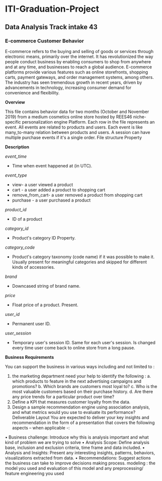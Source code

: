 # ITI-Graduation-Project
## Data Analysis Track intake 43 
### E-commerce Customer Behavior
E-commerce refers to the buying and selling of goods or services through electronic means, primarily over the internet. It has revolutionized the way people conduct business by enabling consumers to shop from anywhere and at any time, and businesses to reach a global audience. E-commerce platforms provide various features such as online storefronts, shopping carts, payment gateways, and order management systems, among others. The industry has seen tremendous growth in recent years, driven by advancements in technology, increasing consumer demand for convenience and flexibility.

**Overview**

This file contains behavior data for two months (October and November 2019) from a medium cosmetics online store hosted by REES46 niche-specific personalization engine Platform. Each row in the file represents an event. All events are related to products and users. Each event is like many_to-many relation between products and users. A session can have multiple purchase events if it's a single order.
File structure
Property

**Description**

*event_time* 

- Time when event happened at (in UTC).

*event_type*

- view- a user viewed a product
- cart - a user added a product to shopping cart
- remove_from_cart- a user removed a product from shopping cart
- purchase - a user purchased a product

*product_id*

- ID of a product

*category_id*

- Product's category ID
Property.

*category_code*

- Product's category taxonomy (code name) if it was possible to make it. Usually present for meaningful categories and skipped for different kinds of accessories.

*brand*

- Downcased string of brand name.

*price*

- Float price of a product. Present.

*user_id*

- Permanent user ID.

*user_session*

- Temporary user's session ID. Same for each user's session. Is changed every time user come back to online store from a long pause.

**Business Requirements**

You can support the business in various ways including and not limited to :
1. the marketing department need your help to identify the following :
a. which products to feature in the next advertising campaigns and promotions?
b. Which brands are customers most loyal to?
c. Who is the most valuable customers based on their purchase history.
d. Are there any price trends for a particular product over time?
2. Define a KPI that measures customer loyalty from the data.
3. Design a sample recommendation engine using association analysis, and what metrics would you use to evaluate its performance?
Deliverable Layout
You are expected to deliver your key insights and recommendation in the form of a presentation that covers the following aspects – when applicable -:

• Business challenge: Introduce why this is analysis important and what kind of problem we are trying to solve
• Analysis Scope: Define analysis base, inclusion and exclusion criteria, time frame and data included.
• Analysis and Insights: Present any interesting insights, patterns, behaviors, visualizations extracted from data.
• Recommendations: Suggest actions the business can take to improve decisions making process.
modeling : the model you used and evaluation of this model and any preprocessing/ feature engineering you used
